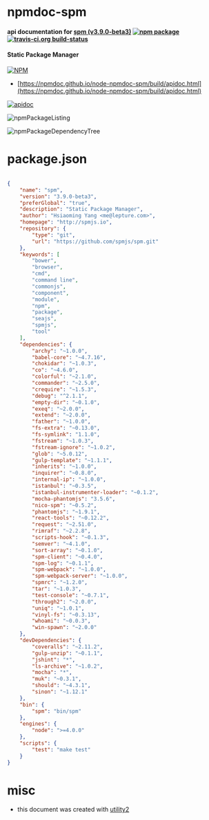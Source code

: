 # npmdoc-spm

#### api documentation for  [spm (v3.9.0-beta3)](http://spmjs.io)  [![npm package](https://img.shields.io/npm/v/npmdoc-spm.svg?style=flat-square)](https://www.npmjs.org/package/npmdoc-spm) [![travis-ci.org build-status](https://api.travis-ci.org/npmdoc/node-npmdoc-spm.svg)](https://travis-ci.org/npmdoc/node-npmdoc-spm)

#### Static Package Manager

[![NPM](https://nodei.co/npm/spm.png?downloads=true&downloadRank=true&stars=true)](https://www.npmjs.com/package/spm)

- [https://npmdoc.github.io/node-npmdoc-spm/build/apidoc.html](https://npmdoc.github.io/node-npmdoc-spm/build/apidoc.html)

[![apidoc](https://npmdoc.github.io/node-npmdoc-spm/build/screenCapture.buildCi.browser.%252Ftmp%252Fbuild%252Fapidoc.html.png)](https://npmdoc.github.io/node-npmdoc-spm/build/apidoc.html)

![npmPackageListing](https://npmdoc.github.io/node-npmdoc-spm/build/screenCapture.npmPackageListing.svg)

![npmPackageDependencyTree](https://npmdoc.github.io/node-npmdoc-spm/build/screenCapture.npmPackageDependencyTree.svg)



# package.json

```json

{
    "name": "spm",
    "version": "3.9.0-beta3",
    "preferGlobal": "true",
    "description": "Static Package Manager",
    "author": "Hsiaoming Yang <me@lepture.com>",
    "homepage": "http://spmjs.io",
    "repository": {
        "type": "git",
        "url": "https://github.com/spmjs/spm.git"
    },
    "keywords": [
        "bower",
        "browser",
        "cmd",
        "command line",
        "commonjs",
        "component",
        "module",
        "npm",
        "package",
        "seajs",
        "spmjs",
        "tool"
    ],
    "dependencies": {
        "archy": "~1.0.0",
        "babel-core": "~4.7.16",
        "chokidar": "~1.0.3",
        "co": "~4.6.0",
        "colorful": "~2.1.0",
        "commander": "~2.5.0",
        "crequire": "~1.5.3",
        "debug": "^2.1.1",
        "empty-dir": "~0.1.0",
        "exeq": "~2.0.0",
        "extend": "~2.0.0",
        "father": "~1.0.0",
        "fs-extra": "~0.13.0",
        "fs-symlink": "1.1.0",
        "fstream": "~1.0.3",
        "fstream-ignore": "~1.0.2",
        "glob": "~5.0.12",
        "gulp-template": "~1.1.1",
        "inherits": "~1.0.0",
        "inquirer": "~0.8.0",
        "internal-ip": "~1.0.0",
        "istanbul": "~0.3.5",
        "istanbul-instrumenter-loader": "~0.1.2",
        "mocha-phantomjs": "3.5.6",
        "nico-spm": "~0.5.2",
        "phantomjs": "~1.9.1",
        "react-tools": "~0.12.2",
        "request": "~2.51.0",
        "rimraf": "~2.2.8",
        "scripts-hook": "~0.1.3",
        "semver": "~4.1.0",
        "sort-array": "~0.1.0",
        "spm-client": "~0.4.0",
        "spm-log": "~0.1.1",
        "spm-webpack": "~1.0.0",
        "spm-webpack-server": "~1.0.0",
        "spmrc": "~1.2.0",
        "tar": "~1.0.3",
        "test-console": "~0.7.1",
        "through2": "~2.0.0",
        "uniq": "~1.0.1",
        "vinyl-fs": "~0.3.13",
        "whoami": "~0.0.3",
        "win-spawn": "~2.0.0"
    },
    "devDependencies": {
        "coveralls": "~2.11.2",
        "gulp-unzip": "~0.1.1",
        "jshint": "*",
        "ls-archive": "~1.0.2",
        "mocha": "*",
        "muk": "~0.3.1",
        "should": "~4.3.1",
        "sinon": "~1.12.1"
    },
    "bin": {
        "spm": "bin/spm"
    },
    "engines": {
        "node": ">=4.0.0"
    },
    "scripts": {
        "test": "make test"
    }
}
```



# misc
- this document was created with [utility2](https://github.com/kaizhu256/node-utility2)

